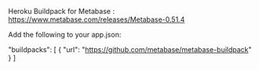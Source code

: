 Heroku Buildpack for Metabase : https://www.metabase.com/releases/Metabase-0.51.4

Add the following to your app.json:

"buildpacks": [
  {
    "url": "https://github.com/metabase/metabase-buildpack"
  }
]
